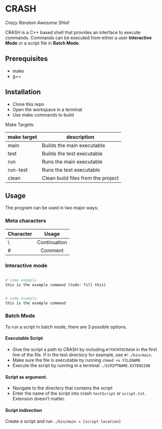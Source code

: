 # CRASH
*Crazy Random Awesome SHell*

CRASH is a C++ based shell that provides an interface to execute commands. Commands can be executed from either a user **Interactive Mode** or a script file in **Batch Mode**.

## Prerequisites
- make
- g++

## Installation

- Clone this repo
- Open the workspace in a terminal
- Use make commands to build

Make Targets:

| make target | description                        |
|-------------|------------------------------------|
| main        | Builds the main executable         |
| test        | Builds the test executable         |
| run         | Runs the main executable           |
| run-test    | Runs the test executable           |
| clean       | Clean build files from the project |

## Usage

The program can be used in two major ways:

### Meta characters
| Character  | Usage |
| ------ |:-------------:|
| \      | Continuation         |
| #      | Comment              |

### Interactive mode

```bash

# some example
this is the example command (todo: fill this)


# some example
this is the example command

```

### Batch Mode

To run a script in batch mode, there are 3 possible options.

#### Executable Script
- Give the script a path to CRASH by including `#!PATHTOCRASH` in the first line of the file. If in the test directory for example, use `#!./bin/main`.
- Make sure the file is executable by running `chmod +x FILENAME`
- Execute the script by running in a terminal `./SCRIPTNAME.EXTENSION`

#### Script as argument.
- Navigate to the directory that contains the script
- Enter the name of the script into crash `testScript` or `script.txt`. Extension doesn't matter.

#### Script indirection
Create a script and run `./bin/main < [script location]`
